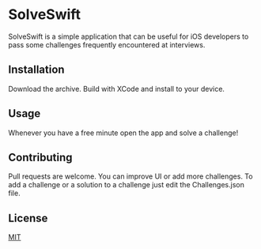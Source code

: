 # SolveSwift

SolveSwift is a simple application that can be useful for iOS developers to pass some challenges frequently encountered at interviews. 

## Installation

Download the archive. Build with XCode and install to your device.

## Usage

Whenever you have a free minute open the app and solve a challenge!

## Contributing

Pull requests are welcome. You can improve UI or add more challenges. To add a challenge or a solution to a challenge just edit the Challenges.json file.

## License

[MIT](https://choosealicense.com/licenses/mit/)
